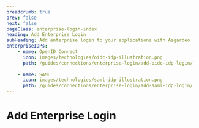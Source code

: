 ```yaml
---
breadcrumb: true
prev: false
next: false
pageClass: enterprise-login-index
heading: Add Enterprise Login
subHeading: Add enterprise login to your applications with Asgardeo
enterpriseIDPs:
    - name: OpenID Connect
      icon: images/technologies/oidc-idp-illustration.png
      path: /guides/connections/enterprise-login/add-oidc-idp-login/  
      
    - name: SAML
      icon: images/technologies/saml-idp-illustration.png
      path: /guides/connections/enterprise-login/add-saml-idp-login/
---
```


# Add Enterprise Login

<EnterpriseLoginOverview/>
